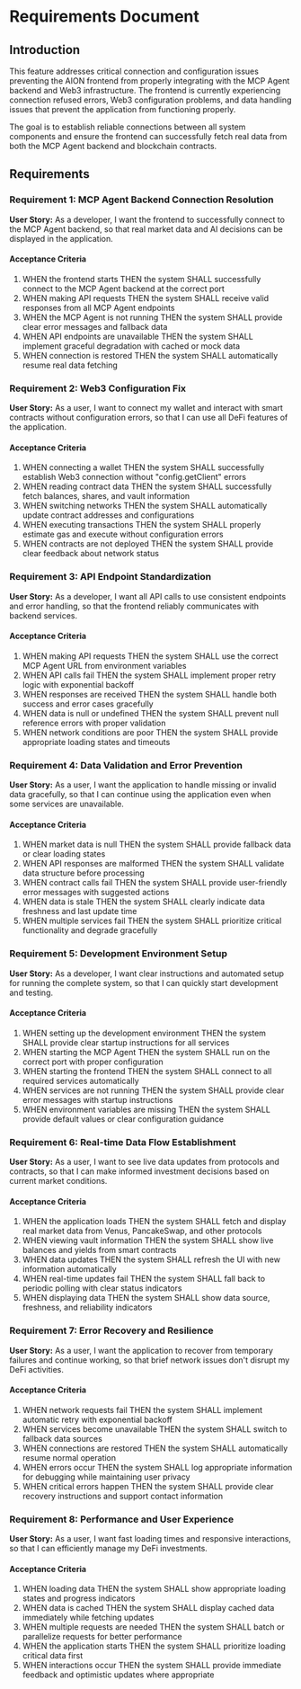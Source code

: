 # Requirements Document

## Introduction

This feature addresses critical connection and configuration issues preventing the AION frontend from properly integrating with the MCP Agent backend and Web3 infrastructure. The frontend is currently experiencing connection refused errors, Web3 configuration problems, and data handling issues that prevent the application from functioning properly.

The goal is to establish reliable connections between all system components and ensure the frontend can successfully fetch real data from both the MCP Agent backend and blockchain contracts.

## Requirements

### Requirement 1: MCP Agent Backend Connection Resolution

**User Story:** As a developer, I want the frontend to successfully connect to the MCP Agent backend, so that real market data and AI decisions can be displayed in the application.

#### Acceptance Criteria

1. WHEN the frontend starts THEN the system SHALL successfully connect to the MCP Agent backend at the correct port
2. WHEN making API requests THEN the system SHALL receive valid responses from all MCP Agent endpoints
3. WHEN the MCP Agent is not running THEN the system SHALL provide clear error messages and fallback data
4. WHEN API endpoints are unavailable THEN the system SHALL implement graceful degradation with cached or mock data
5. WHEN connection is restored THEN the system SHALL automatically resume real data fetching

### Requirement 2: Web3 Configuration Fix

**User Story:** As a user, I want to connect my wallet and interact with smart contracts without configuration errors, so that I can use all DeFi features of the application.

#### Acceptance Criteria

1. WHEN connecting a wallet THEN the system SHALL successfully establish Web3 connection without "config.getClient" errors
2. WHEN reading contract data THEN the system SHALL successfully fetch balances, shares, and vault information
3. WHEN switching networks THEN the system SHALL automatically update contract addresses and configurations
4. WHEN executing transactions THEN the system SHALL properly estimate gas and execute without configuration errors
5. WHEN contracts are not deployed THEN the system SHALL provide clear feedback about network status

### Requirement 3: API Endpoint Standardization

**User Story:** As a developer, I want all API calls to use consistent endpoints and error handling, so that the frontend reliably communicates with backend services.

#### Acceptance Criteria

1. WHEN making API requests THEN the system SHALL use the correct MCP Agent URL from environment variables
2. WHEN API calls fail THEN the system SHALL implement proper retry logic with exponential backoff
3. WHEN responses are received THEN the system SHALL handle both success and error cases gracefully
4. WHEN data is null or undefined THEN the system SHALL prevent null reference errors with proper validation
5. WHEN network conditions are poor THEN the system SHALL provide appropriate loading states and timeouts

### Requirement 4: Data Validation and Error Prevention

**User Story:** As a user, I want the application to handle missing or invalid data gracefully, so that I can continue using the application even when some services are unavailable.

#### Acceptance Criteria

1. WHEN market data is null THEN the system SHALL provide fallback data or clear loading states
2. WHEN API responses are malformed THEN the system SHALL validate data structure before processing
3. WHEN contract calls fail THEN the system SHALL provide user-friendly error messages with suggested actions
4. WHEN data is stale THEN the system SHALL clearly indicate data freshness and last update time
5. WHEN multiple services fail THEN the system SHALL prioritize critical functionality and degrade gracefully

### Requirement 5: Development Environment Setup

**User Story:** As a developer, I want clear instructions and automated setup for running the complete system, so that I can quickly start development and testing.

#### Acceptance Criteria

1. WHEN setting up the development environment THEN the system SHALL provide clear startup instructions for all services
2. WHEN starting the MCP Agent THEN the system SHALL run on the correct port with proper configuration
3. WHEN starting the frontend THEN the system SHALL connect to all required services automatically
4. WHEN services are not running THEN the system SHALL provide clear error messages with startup instructions
5. WHEN environment variables are missing THEN the system SHALL provide default values or clear configuration guidance

### Requirement 6: Real-time Data Flow Establishment

**User Story:** As a user, I want to see live data updates from protocols and contracts, so that I can make informed investment decisions based on current market conditions.

#### Acceptance Criteria

1. WHEN the application loads THEN the system SHALL fetch and display real market data from Venus, PancakeSwap, and other protocols
2. WHEN viewing vault information THEN the system SHALL show live balances and yields from smart contracts
3. WHEN data updates THEN the system SHALL refresh the UI with new information automatically
4. WHEN real-time updates fail THEN the system SHALL fall back to periodic polling with clear status indicators
5. WHEN displaying data THEN the system SHALL show data source, freshness, and reliability indicators

### Requirement 7: Error Recovery and Resilience

**User Story:** As a user, I want the application to recover from temporary failures and continue working, so that brief network issues don't disrupt my DeFi activities.

#### Acceptance Criteria

1. WHEN network requests fail THEN the system SHALL implement automatic retry with exponential backoff
2. WHEN services become unavailable THEN the system SHALL switch to fallback data sources
3. WHEN connections are restored THEN the system SHALL automatically resume normal operation
4. WHEN errors occur THEN the system SHALL log appropriate information for debugging while maintaining user privacy
5. WHEN critical errors happen THEN the system SHALL provide clear recovery instructions and support contact information

### Requirement 8: Performance and User Experience

**User Story:** As a user, I want fast loading times and responsive interactions, so that I can efficiently manage my DeFi investments.

#### Acceptance Criteria

1. WHEN loading data THEN the system SHALL show appropriate loading states and progress indicators
2. WHEN data is cached THEN the system SHALL display cached data immediately while fetching updates
3. WHEN multiple requests are needed THEN the system SHALL batch or parallelize requests for better performance
4. WHEN the application starts THEN the system SHALL prioritize loading critical data first
5. WHEN interactions occur THEN the system SHALL provide immediate feedback and optimistic updates where appropriate
